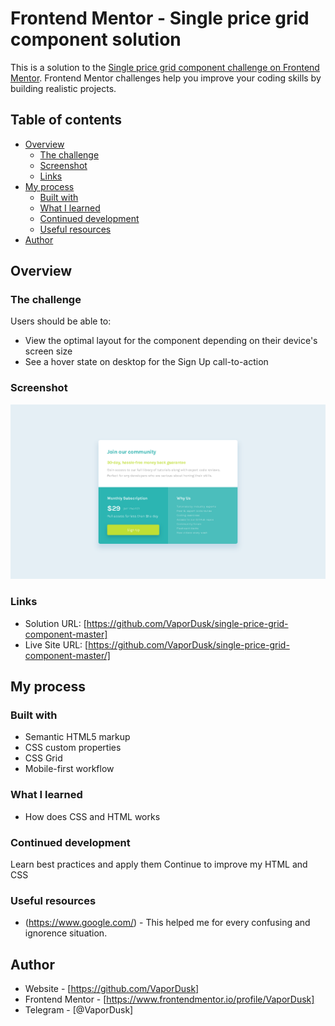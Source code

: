 # Frontend Mentor - Single price grid component solution

This is a solution to the [Single price grid component challenge on Frontend Mentor](https://www.frontendmentor.io/challenges/single-price-grid-component-5ce41129d0ff452fec5abbbc). Frontend Mentor challenges help you improve your coding skills by building realistic projects. 

## Table of contents

- [Overview](#overview)
  - [The challenge](#the-challenge)
  - [Screenshot](#screenshot)
  - [Links](#links)
- [My process](#my-process)
  - [Built with](#built-with)
  - [What I learned](#what-i-learned)
  - [Continued development](#continued-development)
  - [Useful resources](#useful-resources)
- [Author](#author)

## Overview

### The challenge

Users should be able to:

- View the optimal layout for the component depending on their device's screen size
- See a hover state on desktop for the Sign Up call-to-action

### Screenshot

![](./screenshot.jpeg)

### Links

- Solution URL: [https://github.com/VaporDusk/single-price-grid-component-master]
- Live Site URL: [https://github.com/VaporDusk/single-price-grid-component-master/]

## My process

### Built with

- Semantic HTML5 markup
- CSS custom properties
- CSS Grid
- Mobile-first workflow

### What I learned

- How does CSS and HTML works

### Continued development

Learn best practices and apply them
Continue to improve my HTML and CSS

### Useful resources

- (https://www.google.com/) - This helped me for every confusing and ignorence situation.

## Author

- Website - [https://github.com/VaporDusk]
- Frontend Mentor - [https://www.frontendmentor.io/profile/VaporDusk]
- Telegram - [@VaporDusk]